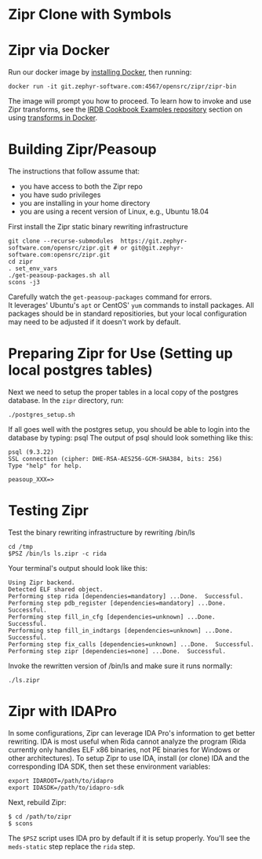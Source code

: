 # Zipr Clone with Symbols

# Zipr via Docker 

Run our docker image by [installing Docker](https://docs.docker.com/get-docker/), then running:

```
docker run -it git.zephyr-software.com:4567/opensrc/zipr/zipr-bin
```

The image will prompt you how to proceed.  To learn how to invoke and use Zipr transforms, see the [IRDB Cookbook Examples repository](https://git.zephyr-software.com/opensrc/irdb-cookbook-examples) section on using [transforms in Docker](https://git.zephyr-software.com/opensrc/irdb-cookbook-examples#docker-recommended).

# Building Zipr/Peasoup

The instructions that follow assume that:

* you have access to both the Zipr repo
* you have sudo privileges
* you are installing in your home directory
* you are using a recent version of Linux, e.g., Ubuntu 18.04


First install the Zipr static binary rewriting infrastructure
```
git clone --recurse-submodules  https://git.zephyr-software.com/opensrc/zipr.git # or git@git.zephyr-software.com:opensrc/zipr.git
cd zipr
. set_env_vars
./get-peasoup-packages.sh all
scons -j3
```

Carefully watch the `get-peasoup-packages` command for errors.  
It leverages' Ubuntu's `apt` or CentOS' `yum` commands to install packages.
All packages should be in standard repositiories, but your local configuration may
need to be adjusted if it doesn't work by default.

# Preparing Zipr for Use (Setting up local postgres tables)

Next we need to setup the proper tables in a local copy of the postgres database.  In the `zipr` directory, run:
```
./postgres_setup.sh
```

If all goes well with the postgres setup, you should be able to login into the database by typing: psql
The output of psql should look something like this:
```
psql (9.3.22)
SSL connection (cipher: DHE-RSA-AES256-GCM-SHA384, bits: 256)
Type "help" for help.

peasoup_XXX=> 
```

# Testing Zipr

Test the binary rewriting infrastructure by rewriting /bin/ls
```
cd /tmp
$PSZ /bin/ls ls.zipr -c rida
```
Your terminal's output should look like this:
```
Using Zipr backend.
Detected ELF shared object.
Performing step rida [dependencies=mandatory] ...Done.  Successful.
Performing step pdb_register [dependencies=mandatory] ...Done.  Successful.
Performing step fill_in_cfg [dependencies=unknown] ...Done.  Successful.
Performing step fill_in_indtargs [dependencies=unknown] ...Done.  Successful.
Performing step fix_calls [dependencies=unknown] ...Done.  Successful.
Performing step zipr [dependencies=none] ...Done.  Successful.
```

Invoke the rewritten version of /bin/ls and make sure it runs normally:
```
./ls.zipr
```

# Zipr with IDAPro 

In some configurations, Zipr can leverage IDA Pro's information to get better rewriting.  IDA is most useful when Rida cannot analyze the program (Rida currently only handles ELF x86 binaries, not PE binaries for Windows or other architectures).  To setup Zipr to use IDA, install (or clone) IDA and the corresponding IDA SDK, then set these environment variables:

```
export IDAROOT=/path/to/idapro
export IDASDK=/path/to/idapro-sdk
```

Next, rebuild Zipr:

```
$ cd /path/to/zipr 
$ scons
```

The `$PSZ` script uses IDA pro by default if it is setup properly.  You'll see the `meds-static` step replace the `rida` step.



